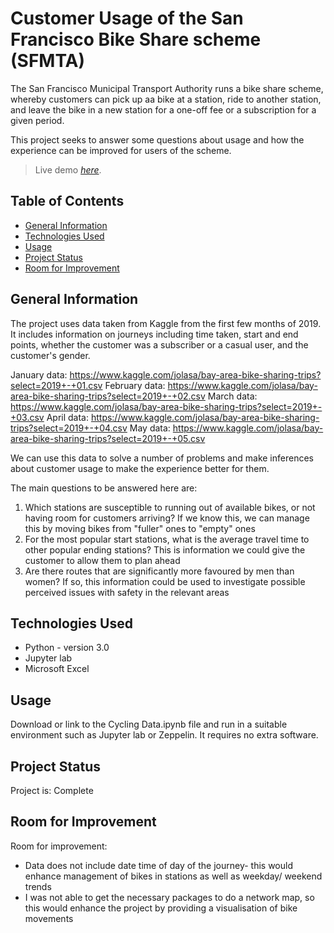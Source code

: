 # Customer Usage of the San Francisco Bike Share scheme (SFMTA)
The San Francisco Municipal Transport Authority runs a bike share scheme, whereby customers can pick up aa bike at a station, ride to another station, and leave the bike in a new station for a one-off fee or a subscription for a given period.

This project seeks to answer some questions about usage and how the experience can be improved for users of the scheme.
> Live demo [_here_](https://www.example.com). <!-- If you have the project hosted somewhere, include the link here. -->

## Table of Contents
* [General Information](#general-information)
* [Technologies Used](#technologies-used)
* [Usage](#usage)
* [Project Status](#project-status)
* [Room for Improvement](#room-for-improvement)



## General Information
The project uses data taken from Kaggle from the first few months of 2019. It includes information on journeys including time taken, start and end points, whether the customer was a subscriber or a casual user, and the customer's gender. 

January data: https://www.kaggle.com/jolasa/bay-area-bike-sharing-trips?select=2019+-+01.csv
February data: https://www.kaggle.com/jolasa/bay-area-bike-sharing-trips?select=2019+-+02.csv
March data: https://www.kaggle.com/jolasa/bay-area-bike-sharing-trips?select=2019+-+03.csv
April data: https://www.kaggle.com/jolasa/bay-area-bike-sharing-trips?select=2019+-+04.csv
May data: https://www.kaggle.com/jolasa/bay-area-bike-sharing-trips?select=2019+-+05.csv

We can use this data to solve a number of problems and make inferences about customer usage to make the experience better for them. 

The main questions to be answered here are:

1) Which stations are susceptible to running out of available bikes, or not having room for customers arriving? If we know this, we can manage this by moving bikes from "fuller" ones to "empty" ones 
2) For the most popular start stations, what is the average travel time to other popular ending stations? This is information we could give the customer to allow them to plan ahead
3) Are there routes that are significantly more favoured by men than women? If so, this information could be used to investigate possible perceived issues with safety in the relevant areas


## Technologies Used
- Python - version 3.0
- Jupyter lab
- Microsoft Excel




## Usage
Download or link to the Cycling Data.ipynb file and run in a suitable environment such as Jupyter lab or Zeppelin. It requires no extra software.



## Project Status
Project is: Complete


## Room for Improvement

Room for improvement:
- Data does not include date time of day of the journey- this would enhance management of bikes in stations as well as weekday/ weekend trends
- I was not able to get the necessary packages to do a network map, so this would enhance the project by providing a visualisation of bike movements




